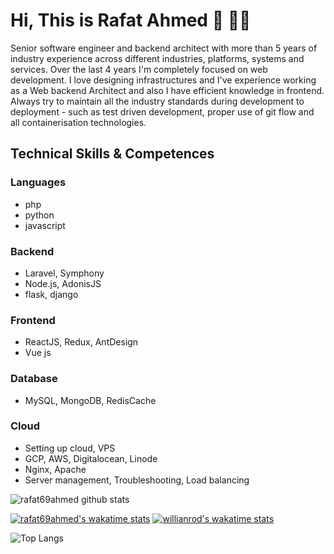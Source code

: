 # Hi, This is Rafat Ahmed 👋 👨‍💻

Senior software engineer and backend architect with more than 5 years of industry experience across different industries, platforms, systems and services. Over the last 4 years I'm completely focused on web development. I love designing infrastructures and I've experience working as a Web backend Architect and also I have efficient knowledge in frontend. Always try to maintain all the industry standards during development to deployment - such as test driven development, proper use of git flow and all containerisation technologies.

## Technical Skills & Competences

### Languages
- php
- python
- javascript

### Backend
- Laravel, Symphony
- Node.js, AdonisJS
- flask, django

### Frontend
- ReactJS, Redux, AntDesign
- Vue js

### Database
- MySQL, MongoDB, RedisCache

### Cloud
- Setting up cloud, VPS
- GCP, AWS, Digitalocean, Linode
- Nginx, Apache
- Server management, Troubleshooting, Load balancing


![rafat69ahmed github stats](https://github-readme-stats.vercel.app/api?username=rafat69ahmed&show_icons=true&hide_border=true)

[![rafat69ahmed's wakatime stats](https://github-readme-stats.vercel.app/api/wakatime?username=rafat69ahmed)](https://github.com/rafat69ahmed/github-readme-stats)
[![willianrod's wakatime stats](https://github-readme-stats.vercel.app/api/wakatime?username=willianrod)](https://github.com/anuraghazra/github-readme-stats)

![Top Langs](https://github-readme-stats.vercel.app/api/top-langs/?username=rafat69ahmed&layout=compact)
